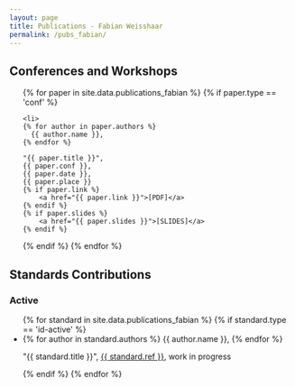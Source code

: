 ```yaml
---
layout: page
title: Publications - Fabian Weisshaar 
permalink: /pubs_fabian/
--- 
```


## Conferences and Workshops

<ul>
{% for paper in site.data.publications_fabian %}
  {% if paper.type == 'conf' %}

    <li>
    {% for author in paper.authors %}
      {{ author.name }},
    {% endfor %} 

    "{{ paper.title }}",
    {{ paper.conf }},
    {{ paper.date }},
    {{ paper.place }}
	{% if paper.link %}
		<a href="{{ paper.link }}">[PDF]</a>
	{% endif %}
	{% if paper.slides %}
		<a href="{{ paper.slides }}">[SLIDES]</a>
	{% endif %}
   </li>

  {% endif %}
{% endfor %}
</ul>

## Standards Contributions

### Active

<ul>
{% for standard in site.data.publications_fabian %}
  {% if standard.type == 'id-active' %}
  
  <li>
  {% for author in standard.authors %}
    {{ author.name }},
  {% endfor %}

  "{{ standard.title }}",
  <a href="{{ standard.link }}">{{ standard.ref }}</a>, work in progress
  </li>
 
  {% endif %}
{% endfor %}
</ul>

